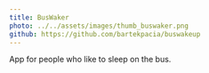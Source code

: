 ```yaml
---
title: BusWaker
photo: ../../assets/images/thumb_buswaker.png
github: https://github.com/bartekpacia/buswakeup
---
```


App for people who like to sleep on the bus.